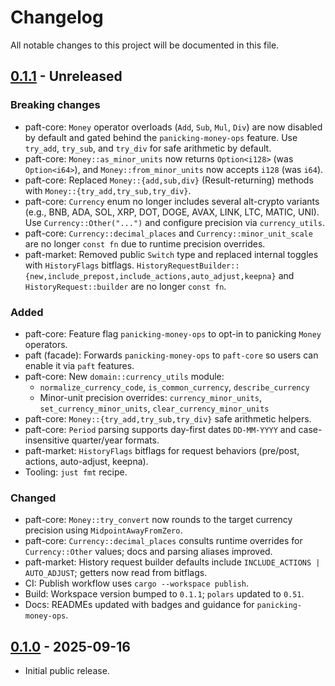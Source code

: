 # Changelog

All notable changes to this project will be documented in this file.

## [0.1.1] - Unreleased

### Breaking changes

- paft-core: `Money` operator overloads (`Add`, `Sub`, `Mul`, `Div`) are now disabled by default and gated behind the `panicking-money-ops` feature. Use `try_add`, `try_sub`, and `try_div` for safe arithmetic by default.
- paft-core: `Money::as_minor_units` now returns `Option<i128>` (was `Option<i64>`), and `Money::from_minor_units` now accepts `i128` (was `i64`).
- paft-core: Replaced `Money::{add,sub,div}` (Result-returning) methods with `Money::{try_add,try_sub,try_div}`.
- paft-core: `Currency` enum no longer includes several alt-crypto variants (e.g., BNB, ADA, SOL, XRP, DOT, DOGE, AVAX, LINK, LTC, MATIC, UNI). Use `Currency::Other("...")` and configure precision via `currency_utils`.
- paft-core: `Currency::decimal_places` and `Currency::minor_unit_scale` are no longer `const fn` due to runtime precision overrides.
- paft-market: Removed public `Switch` type and replaced internal toggles with `HistoryFlags` bitflags. `HistoryRequestBuilder::{new,include_prepost,include_actions,auto_adjust,keepna}` and `HistoryRequest::builder` are no longer `const fn`.

### Added

- paft-core: Feature flag `panicking-money-ops` to opt-in to panicking `Money` operators.
- paft (facade): Forwards `panicking-money-ops` to `paft-core` so users can enable it via `paft` features.
- paft-core: New `domain::currency_utils` module:
  - `normalize_currency_code`, `is_common_currency`, `describe_currency`
  - Minor-unit precision overrides: `currency_minor_units`, `set_currency_minor_units`, `clear_currency_minor_units`
- paft-core: `Money::{try_add,try_sub,try_div}` safe arithmetic helpers.
- paft-core: `Period` parsing supports day-first dates `DD-MM-YYYY` and case-insensitive quarter/year formats.
- paft-market: `HistoryFlags` bitflags for request behaviors (pre/post, actions, auto-adjust, keepna).
- Tooling: `just fmt` recipe.

### Changed

- paft-core: `Money::try_convert` now rounds to the target currency precision using `MidpointAwayFromZero`.
- paft-core: `Currency::decimal_places` consults runtime overrides for `Currency::Other` values; docs and parsing aliases improved.
- paft-market: History request builder defaults include `INCLUDE_ACTIONS | AUTO_ADJUST`; getters now read from bitflags.
- CI: Publish workflow uses `cargo --workspace publish`.
- Build: Workspace version bumped to `0.1.1`; `polars` updated to `0.51`.
- Docs: READMEs updated with badges and guidance for `panicking-money-ops`.

## [0.1.0] - 2025-09-16
- Initial public release.

[0.1.1]: https://github.com/paft-rs/paft/compare/v0.1.0...HEAD
[0.1.0]: https://github.com/paft-rs/paft/releases/tag/v0.1.0

